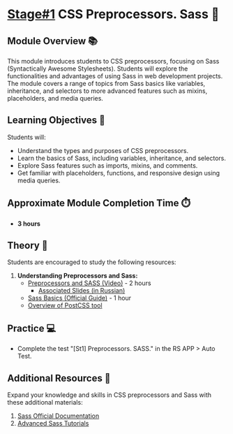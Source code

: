 # [Stage#1](../../../) CSS Preprocessors. Sass 💅

## Module Overview 📚

This module introduces students to CSS preprocessors, focusing on Sass (Syntactically Awesome Stylesheets). Students will explore the functionalities and advantages of using Sass in web development projects. The module covers a range of topics from Sass basics like variables, inheritance, and selectors to more advanced features such as mixins, placeholders, and media queries.

## Learning Objectives 🎯

Students will:

- Understand the types and purposes of CSS preprocessors.
- Learn the basics of Sass, including variables, inheritance, and selectors.
- Explore Sass features such as imports, mixins, and comments.
- Get familiar with placeholders, functions, and responsive design using media queries.

## Approximate Module Completion Time ⏱️

- **3 hours**

## Theory 📖

Students are encouraged to study the following resources:

1. **Understanding Preprocessors and Sass:**
   - [Preprocessors and SASS (Video)](https://www.youtube.com/watch?v=JO8DvVZbxDw&feature=youtu.be) - 2 hours
     - [Associated Slides (in Russian)](https://slides.com/viktoryiavorozhun/deck)
   - [Sass Basics (Official Guide)](https://sass-lang.com/guide/) - 1 hour
   - [Overview of PostCSS tool](https://postcss.org/)

## Practice 💻

- Complete the test "[St1] Preprocessors. SASS." in the RS APP > Auto Test.

## Additional Resources 📘

Expand your knowledge and skills in CSS preprocessors and Sass with these additional materials:

1. [Sass Official Documentation](https://sass-lang.com/documentation)
2. [Advanced Sass Tutorials](https://www.tutorialspoint.com/sass/index.htm)
